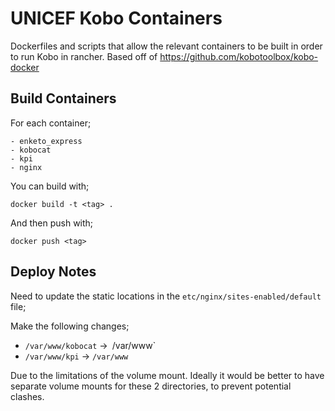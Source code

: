 # UNICEF Kobo Containers

Dockerfiles and scripts that allow the relevant containers to be built in order to run Kobo in rancher.
Based off of https://github.com/kobotoolbox/kobo-docker

## Build Containers

For each container;

    - enketo_express
    - kobocat
    - kpi
    - nginx

You can build with;

    docker build -t <tag> .


And then push with;

    docker push <tag>


## Deploy Notes

Need to update the static locations in the `etc/nginx/sites-enabled/default` file;

Make the following changes;

   - `/var/www/kobocat` ->` `/var/www`
   - `/var/www/kpi` -> `/var/www`

Due to the limitations of the volume mount. Ideally it would be better to have separate volume mounts for these 2 directories, to prevent potential clashes.

